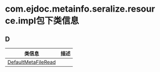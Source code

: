 
# com.ejdoc.metainfo.seralize.resource.impl包下类信息




## D  
|   类信息  |    描述   |  
| ---- | ---- |  
|[DefaultMetaFileRead](metaInfoSeralize/com/ejdoc/metainfo/seralize/resource/impl/DefaultMetaFileRead.md)||


